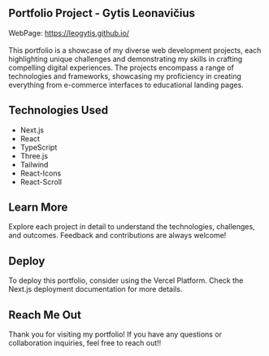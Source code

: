 ## Portfolio Project - Gytis Leonavičius

WebPage: https://leogytis.github.io/ <br><br>
This portfolio is a showcase of my diverse web development projects, each highlighting unique challenges and demonstrating my skills in crafting compelling digital experiences. The projects encompass a range of technologies and frameworks, showcasing my proficiency in creating everything from e-commerce interfaces to educational landing pages.

## Technologies Used
- Next.js
- React 
- TypeScript
- Three.js
- Tailwind
- React-Icons 
- React-Scroll

## Learn More
Explore each project in detail to understand the technologies, challenges, and outcomes. Feedback and contributions are always welcome!

## Deploy
To deploy this portfolio, consider using the Vercel Platform. Check the Next.js deployment documentation for more details.

## Reach Me Out
Thank you for visiting my portfolio! If you have any questions or collaboration inquiries, feel free to reach out!!
